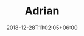 ---
title: "Adrian"
date: 2018-12-28T11:02:05+06:00 
# type don't remove or customize
type : "docs"
---
